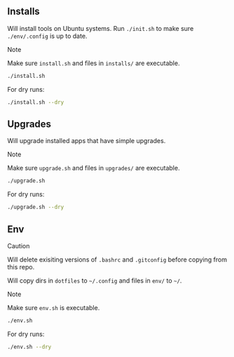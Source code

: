 ## Installs

Will install tools on Ubuntu systems. Run `./init.sh` to make sure `./env/.config`
is up to date.

> [!NOTE]
> Make sure `install.sh` and files in `installs/` are executable.

```bash
./install.sh
```

For dry runs:

```bash
./install.sh --dry
```

## Upgrades

Will upgrade installed apps that have simple upgrades.

> [!NOTE]
> Make sure `upgrade.sh` and files in `upgrades/` are executable.

```bash
./upgrade.sh
```

For dry runs:

```bash
./upgrade.sh --dry
```

## Env

> [!CAUTION]
> Will delete exisiting versions of `.bashrc` and `.gitconfig` before copying
> from this repo.

Will copy dirs in `dotfiles` to `~/.config` and files in `env/` to `~/`.

> [!NOTE]
> Make sure `env.sh` is executable.

```bash
./env.sh
```

For dry runs:

```bash
./env.sh --dry
```
